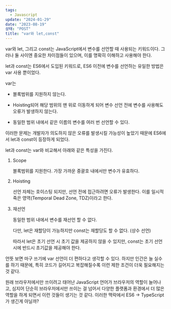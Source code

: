 ```yaml
---
tags:
  - Javascript
update: "2024-01-29"
date: "2023-08-19"
상태: "POST"
title: "var와 let,const"
---
```

var와 let, 그리고 const는 JavaScript에서 변수를 선언할 때 사용되는 키워드이다. 그러나 둘 사이엔 중요한 차이점들이 있으며, 이를 명확히 이해하고 사용해야 한다. 



let과 const는 ES6에서 도입된 키워드로, ES6 이전에 변수를 선언하는 유일한 방법은 var 사용 뿐이었다. 

var는 

- 블록범위를 지원하지 않는다. 

- Hoisting되어 해당 범위의 맨 위로 이동하게 되어 변수 선언 전에 변수를 사용해도 오류가 발생하지 않는다. 

- 동일한 범위 내에서 같은 이름의 변수를 여러 번 선언할 수 있다. 

이러한 문제는 개발자가 의도하지 않은 오류를 발생시킬 가능성이 높았기 때문에 ES6에서 let과 const이 등장하게 되었다. 

let과 const는 var와 비교해서 아래와 같은 특성을 가진다. 

1. Scope

    블록범위를 지원한다. 가장 가까운 중괄호 내에서만 변수가 유효하다. 

1. Hoisting

    선언 자체는 호이스팅 되지만, 선언 전에 접근하려면 오류가 발생한다. 이를 일시적 죽은 영역(Temporal Dead Zone, TDZ)이라고 한다. 

1. 재선언

    동일한 범위 내에서 변수를 재선언 할 수 없다. 

    다만, let은 재할당이 가능하지만 const는 재할당도 할 수 없다. (상수 선언)

    따라서 let은 초기 선언 시 초기 값을 제공하지 않을 수 있지만, const는 초기 선언시에 반드시 초기값을 제공해야 한다. 



언뜻 보면 마구 쓰기에 var 선언이 더 편하다고 생각할 수 있다. 하지만 인간은 늘 실수를 하기 때문에, 특히 코드가 길어지고 복잡해질수록 이런 제한 조건이 더욱 필요해지는 것 같다. 

원래 브라우저에서만 쓰이려고 태어난 JavaScript 언어가 브라우저의 역할이 늘어나고, 심지어 단순히 브라우저에서만 쓰이는 걸 넘어서 다양한 플랫폼과 환경에서 더 많은 역할을 하게 되면서 이런 것들이 생기는 것 같다. 이러한 맥락에서 ES6 → TypeScript가 생긴게 아닐까?



